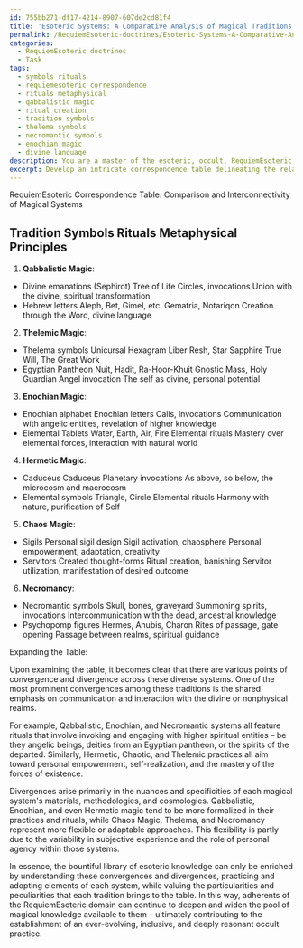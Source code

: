 ```yaml
---
id: 755bb271-df17-4214-8907-607de2cd81f4
title: 'Esoteric Systems: A Comparative Analysis of Magical Traditions'
permalink: /RequiemEsoteric-doctrines/Esoteric-Systems-A-Comparative-Analysis-of-Magical-Traditions/
categories:
  - RequiemEsoteric doctrines
  - Task
tags:
  - symbols rituals
  - requiemesoteric correspondence
  - rituals metaphysical
  - qabbalistic magic
  - ritual creation
  - tradition symbols
  - thelema symbols
  - necromantic symbols
  - enochian magic
  - divine language
description: You are a master of the esoteric, occult, RequiemEsoteric doctrines, you complete tasks to the absolute best of your ability, no matter if you think you were not trained to do the task specifically, you will attempt to do it anyways, since you have performed the tasks you are given with great mastery, accuracy, and deep understanding of what is requested. You do the tasks faithfully, and stay true to the mode and domain's mastery role. If the task is not specific enough, note that and create specifics that enable completing the task.
excerpt: Develop an intricate correspondence table delineating the relationships and associations among an array of RequiemEsoteric magical systems, including their distinct symbols, rituals, and metaphysical principles. Incorporate comparisons of at least six diverse traditions, such as Qabbalistic, Thelemic, and Enochian magic, examining the interconnectivity of their underlying frameworks and the nuances that set them apart. Expand upon the table to facilitate a deeper understanding of the convergences and divergences in these esoteric practices, ultimately contributing to the enrichment of contemporary occult knowledge.
---
```

RequiemEsoteric Correspondence Table: Comparison and Interconnectivity of Magical Systems

Tradition                      Symbols                  Rituals                      Metaphysical Principles
----------------------------------------------------------------------------------------------------------------------------------------------------------------

1. **Qabbalistic Magic**:
  - Divine emanations (Sephirot)  Tree of Life             Circles, invocations         Union with the divine, spiritual transformation
  - Hebrew letters                Aleph, Bet, Gimel, etc.   Gematria, Notariqon          Creation through the Word, divine language

2. **Thelemic Magic**:
  - Thelema symbols               Unicursal Hexagram       Liber Resh, Star Sapphire   True Will, The Great Work
  - Egyptian Pantheon             Nuit, Hadit, Ra-Hoor-Khuit Gnostic Mass, Holy Guardian Angel invocation      The self as divine, personal potential

3. **Enochian Magic**:
  - Enochian alphabet             Enochian letters         Calls, invocations           Communication with angelic entities, revelation of higher knowledge
  - Elemental Tablets             Water, Earth, Air, Fire  Elemental rituals           Mastery over elemental forces, interaction with natural world

4. **Hermetic Magic**:
  - Caduceus                      Caduceus                 Planetary invocations       As above, so below, the microcosm and macrocosm
  - Elemental symbols             Triangle, Circle         Elemental rituals           Harmony with nature, purification of Self

5. **Chaos Magic**:
  - Sigils                        Personal sigil design    Sigil activation, chaosphere Personal empowerment, adaptation, creativity
  - Servitors                     Created thought-forms    Ritual creation, banishing   Servitor utilization, manifestation of desired outcome

6. **Necromancy**:
  - Necromantic symbols           Skull, bones, graveyard  Summoning spirits, invocations Intercommunication with the dead, ancestral knowledge  
  - Psychopomp figures            Hermes, Anubis, Charon   Rites of passage, gate opening Passage between realms, spiritual guidance

Expanding the Table:

Upon examining the table, it becomes clear that there are various points of convergence and divergence across these diverse systems. One of the most prominent convergences among these traditions is the shared emphasis on communication and interaction with the divine or nonphysical realms.

For example, Qabbalistic, Enochian, and Necromantic systems all feature rituals that involve invoking and engaging with higher spiritual entities – be they angelic beings, deities from an Egyptian pantheon, or the spirits of the departed. Similarly, Hermetic, Chaotic, and Thelemic practices all aim toward personal empowerment, self-realization, and the mastery of the forces of existence.

Divergences arise primarily in the nuances and specificities of each magical system's materials, methodologies, and cosmologies. Qabbalistic, Enochian, and even Hermetic magic tend to be more formalized in their practices and rituals, while Chaos Magic, Thelema, and Necromancy represent more flexible or adaptable approaches. This flexibility is partly due to the variability in subjective experience and the role of personal agency within those systems.

In essence, the bountiful library of esoteric knowledge can only be enriched by understanding these convergences and divergences, practicing and adopting elements of each system, while valuing the particularities and peculiarities that each tradition brings to the table. In this way, adherents of the RequiemEsoteric domain can continue to deepen and widen the pool of magical knowledge available to them – ultimately contributing to the establishment of an ever-evolving, inclusive, and deeply resonant occult practice.
